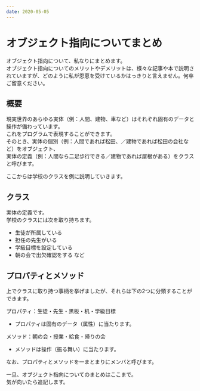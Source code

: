 ```yaml
---
date: 2020-05-05
---
```


# オブジェクト指向についてまとめ

オブジェクト指向について、私なりにまとめます。  
オブジェクト指向についてのメリットやデメリットは、様々な記事や本で説明されていますが、どのように私が恩恵を受けているかはっきりと言えません。何卒ご留意ください。  

## 概要

現実世界のあらゆる実体（例：人間、建物、車など）はそれぞれ固有のデータと操作が備わっています。  
これをプログラムで表現することができます。  
そのとき、実体の個別（例：人間であれば松田、／建物であれば松田の会社など）をオブジェクト、  
実体の定義（例：人間なら二足歩行できる／建物であれば屋根がある）をクラスと呼びます。

ここからは学校のクラスを例に説明していきます。

## クラス

実体の定義です。  
学校のクラスには次を取り持ちます。

* 生徒が所属している
* 担任の先生がいる
* 学級目標を設定している
* 朝の会で出欠確認をする など

## プロパティとメソッド

上でクラスに取り持つ事柄を挙げましたが、それらは下の2つに分類することができます。

プロパティ：生徒・先生・黒板・机・学級目標
* プロパティは固有のデータ（属性）に当たります。

メソッド：朝の会・授業・給食・帰りの会
* メソッドは操作（振る舞い）に当たります。

なお、プロパティとメソッドを一まとまりにメンバと呼びます。

一旦、オブジェクト指向についてのまとめはここまで。  
気が向いたら追記します。
